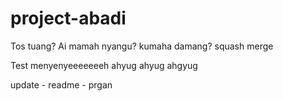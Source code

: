 # project-abadi

Tos tuang?
Ai mamah nyangu?
kumaha damang?
squash merge

Test
menyenyeeeeeeeh ahyug ahyug ahgyug

update - readme - prgan